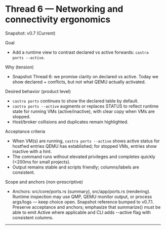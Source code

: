 # Thread 6 — Networking and connectivity ergonomics
Snapshot: v0.7 (Current)

Goal
- Add a runtime view to contrast declared vs active forwards: `castra ports --active`.

Why (tension)
- Snapshot Thread 6: we promise clarity on declared vs active. Today we show declared + conflicts, but not what QEMU actually activated.

Desired behavior (product level)
- `castra ports` continues to show the declared table by default.
- `castra ports --active` augments or replaces STATUS to reflect runtime state for running VMs (active/inactive), with clear copy when VMs are stopped.
- Host/broker collisions and duplicates remain highlighted.

Acceptance criteria
- When VM(s) are running, `castra ports --active` shows active status for hostfwd entries QEMU has established; for stopped VMs, entries show inactive with a hint.
- The command runs without elevated privileges and completes quickly (<200ms for small projects).
- Output remains stable and scripts friendly; columns/labels are consistent.

Scope and anchors (non-prescriptive)
- Anchors: src/core/ports.rs (summary), src/app/ports.rs (rendering). Runtime inspection may use QMP, QEMU monitor output, or process args/logs — keep choice open.
Snapshot reference bumped to v0.7.1. Preserve acceptance and anchors; emphasize that summarize() must be able to emit Active where applicable and CLI adds --active flag with consistent columns.

---

